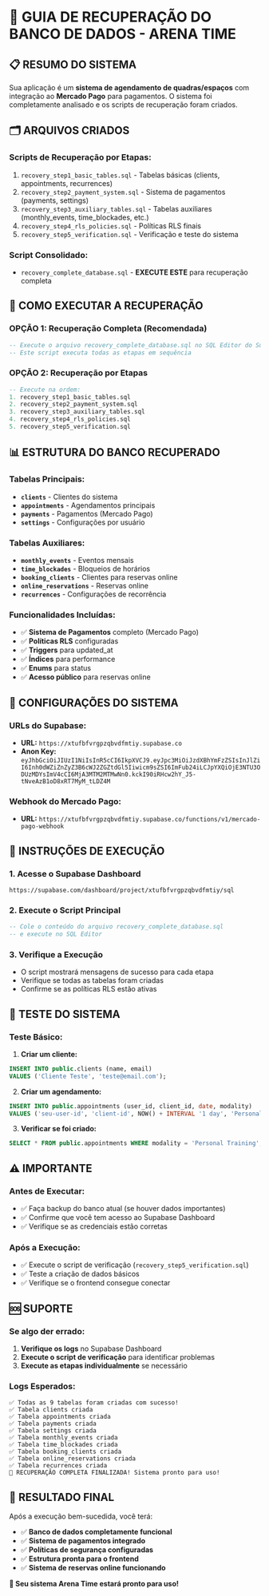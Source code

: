 # 🚀 GUIA DE RECUPERAÇÃO DO BANCO DE DADOS - ARENA TIME

## 📋 **RESUMO DO SISTEMA**

Sua aplicação é um **sistema de agendamento de quadras/espaços** com integração ao **Mercado Pago** para pagamentos. O sistema foi completamente analisado e os scripts de recuperação foram criados.

## 🗂️ **ARQUIVOS CRIADOS**

### **Scripts de Recuperação por Etapas:**
1. `recovery_step1_basic_tables.sql` - Tabelas básicas (clients, appointments, recurrences)
2. `recovery_step2_payment_system.sql` - Sistema de pagamentos (payments, settings)
3. `recovery_step3_auxiliary_tables.sql` - Tabelas auxiliares (monthly_events, time_blockades, etc.)
4. `recovery_step4_rls_policies.sql` - Políticas RLS finais
5. `recovery_step5_verification.sql` - Verificação e teste do sistema

### **Script Consolidado:**
- `recovery_complete_database.sql` - **EXECUTE ESTE** para recuperação completa

## 🎯 **COMO EXECUTAR A RECUPERAÇÃO**

### **OPÇÃO 1: Recuperação Completa (Recomendada)**
```sql
-- Execute o arquivo recovery_complete_database.sql no SQL Editor do Supabase
-- Este script executa todas as etapas em sequência
```

### **OPÇÃO 2: Recuperação por Etapas**
```sql
-- Execute na ordem:
1. recovery_step1_basic_tables.sql
2. recovery_step2_payment_system.sql
3. recovery_step3_auxiliary_tables.sql
4. recovery_step4_rls_policies.sql
5. recovery_step5_verification.sql
```

## 📊 **ESTRUTURA DO BANCO RECUPERADO**

### **Tabelas Principais:**
- **`clients`** - Clientes do sistema
- **`appointments`** - Agendamentos principais
- **`payments`** - Pagamentos (Mercado Pago)
- **`settings`** - Configurações por usuário

### **Tabelas Auxiliares:**
- **`monthly_events`** - Eventos mensais
- **`time_blockades`** - Bloqueios de horários
- **`booking_clients`** - Clientes para reservas online
- **`online_reservations`** - Reservas online
- **`recurrences`** - Configurações de recorrência

### **Funcionalidades Incluídas:**
- ✅ **Sistema de Pagamentos** completo (Mercado Pago)
- ✅ **Políticas RLS** configuradas
- ✅ **Triggers** para updated_at
- ✅ **Índices** para performance
- ✅ **Enums** para status
- ✅ **Acesso público** para reservas online

## 🔧 **CONFIGURAÇÕES DO SISTEMA**

### **URLs do Supabase:**
- **URL:** `https://xtufbfvrgpzqbvdfmtiy.supabase.co`
- **Anon Key:** `eyJhbGciOiJIUzI1NiIsInR5cCI6IkpXVCJ9.eyJpc3MiOiJzdXBhYmFzZSIsInJlZiI6Inh0dWZiZnZyZ3B6cWJ2ZGZtdGl5Iiwicm9sZSI6ImFub24iLCJpYXQiOjE3NTU3ODUzMDYsImV4cCI6MjA3MTM2MTMwNn0.kckI90iRHcw2hY_J5-tNveAzB1oD8xRT7MyM_tLDZ4M`

### **Webhook do Mercado Pago:**
- **URL:** `https://xtufbfvrgpzqbvdfmtiy.supabase.co/functions/v1/mercado-pago-webhook`

## 📝 **INSTRUÇÕES DE EXECUÇÃO**

### **1. Acesse o Supabase Dashboard**
```
https://supabase.com/dashboard/project/xtufbfvrgpzqbvdfmtiy/sql
```

### **2. Execute o Script Principal**
```sql
-- Cole o conteúdo do arquivo recovery_complete_database.sql
-- e execute no SQL Editor
```

### **3. Verifique a Execução**
- O script mostrará mensagens de sucesso para cada etapa
- Verifique se todas as tabelas foram criadas
- Confirme se as políticas RLS estão ativas

## 🧪 **TESTE DO SISTEMA**

### **Teste Básico:**
1. **Criar um cliente:**
```sql
INSERT INTO public.clients (name, email) 
VALUES ('Cliente Teste', 'teste@email.com');
```

2. **Criar um agendamento:**
```sql
INSERT INTO public.appointments (user_id, client_id, date, modality) 
VALUES ('seu-user-id', 'client-id', NOW() + INTERVAL '1 day', 'Personal Training');
```

3. **Verificar se foi criado:**
```sql
SELECT * FROM public.appointments WHERE modality = 'Personal Training';
```

## ⚠️ **IMPORTANTE**

### **Antes de Executar:**
- ✅ Faça backup do banco atual (se houver dados importantes)
- ✅ Confirme que você tem acesso ao Supabase Dashboard
- ✅ Verifique se as credenciais estão corretas

### **Após a Execução:**
- ✅ Execute o script de verificação (`recovery_step5_verification.sql`)
- ✅ Teste a criação de dados básicos
- ✅ Verifique se o frontend consegue conectar

## 🆘 **SUPORTE**

### **Se algo der errado:**
1. **Verifique os logs** no Supabase Dashboard
2. **Execute o script de verificação** para identificar problemas
3. **Execute as etapas individualmente** se necessário

### **Logs Esperados:**
```
✅ Todas as 9 tabelas foram criadas com sucesso!
✅ Tabela clients criada
✅ Tabela appointments criada
✅ Tabela payments criada
✅ Tabela settings criada
✅ Tabela monthly_events criada
✅ Tabela time_blockades criada
✅ Tabela booking_clients criada
✅ Tabela online_reservations criada
✅ Tabela recurrences criada
🎉 RECUPERAÇÃO COMPLETA FINALIZADA! Sistema pronto para uso!
```

## 🎉 **RESULTADO FINAL**

Após a execução bem-sucedida, você terá:
- ✅ **Banco de dados completamente funcional**
- ✅ **Sistema de pagamentos integrado**
- ✅ **Políticas de segurança configuradas**
- ✅ **Estrutura pronta para o frontend**
- ✅ **Sistema de reservas online funcionando**

**🚀 Seu sistema Arena Time estará pronto para uso!**
